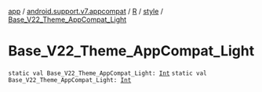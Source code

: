[app](../../../index.md) / [android.support.v7.appcompat](../../index.md) / [R](../index.md) / [style](index.md) / [Base_V22_Theme_AppCompat_Light](.)

# Base_V22_Theme_AppCompat_Light

`static val Base_V22_Theme_AppCompat_Light: `[`Int`](https://kotlinlang.org/api/latest/jvm/stdlib/kotlin/-int/index.html)
`static val Base_V22_Theme_AppCompat_Light: `[`Int`](https://kotlinlang.org/api/latest/jvm/stdlib/kotlin/-int/index.html)